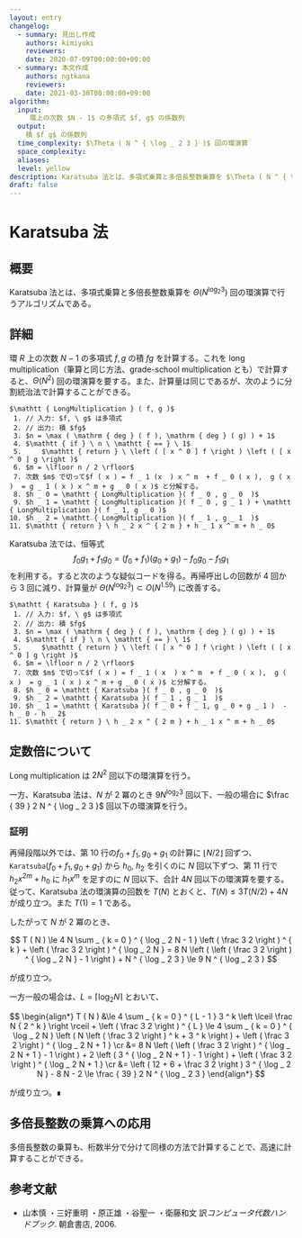```yaml
---
layout: entry
changelog:
  - summary: 見出し作成
    authors: kimiyuki
    reviewers:
    date: 2020-07-09T00:00:00+09:00
  - summary: 本文作成
    authors: ngtkana
    reviewers:
    date: 2021-03-30T00:00:00+09:00
algorithm:
  input:
     環上の次数 $N - 1$ の多項式 $f, g$ の係数列
  output:
    積 $f g$ の係数列
  time_complexity: $\Theta ( N ^ { \log _ 2 3 } )$ 回の環演算
  space_complexity:
  aliases:
  level: yellow
description: Karatsuba 法とは、多項式乗算と多倍長整数乗算を $\Theta ( N ^ { \log _ 2 3} )$ 回の環演算で行うアルゴリズムである。
draft: false
---
```



# Karatsuba 法

## 概要

Karatsuba 法とは、多項式乗算と多倍長整数乗算を $\Theta ( N ^ { \log _ 2 3} )$ 回の環演算で行うアルゴリズムである。


## 詳細


環 $R$ 上の次数 $N - 1$ の多項式 $f, g$ の積 $f g$ を計算する。これを long multiplication（筆算と同じ方法、grade-school multiplication とも）で計算すると、$\Theta ( N ^ 2 )$ 回の環演算を要する。また、計算量は同じであるが、次のように分割統治法で計算することができる。

```plaintext-katex
$\mathtt { LongMultiplication } ( f, g )$
 1. // 入力: $f, \ g$ は多項式
 2. // 出力: 積 $fg$
 3. $n = \max ( \mathrm { deg } ( f ), \mathrm { deg } ( g) ) + 1$
 4. $\mathtt { if } \ n \ \mathtt { == } \ 1$
 5.     $\mathtt { return } \ \left ( [ x ^ 0 ] f \right ) \left ( [ x ^ 0 ] g \right )$
 6. $m = \lfloor n / 2 \rfloor$
 7. 次数 $m$ で切って$f ( x ) = f _ 1 (x  ) x ^ m  + f _ 0 ( x ),  g ( x )  = g _ 1 ( x ) x ^ m + g _ 0 ( x )$ と分解する。
 8. $h _ 0 = \mathtt { LongMultiplication }( f _ 0 , g _ 0  )$
 9. $h _ 1 = \mathtt { LongMultiplication }( f _ 0 , g _ 1 ) + \mathtt { LongMultiplication }( f _ 1, g _ 0 )$
10. $h _ 2 = \mathtt { LongMultiplication }( f _ 1 , g _ 1  )$
11. $\mathtt { return } \ h _ 2 x ^ { 2 m } + h _ 1 x ^ m + h _ 0$
```

Karatsuba 法では、恒等式
$$
f _ 0 g _ 1 + f _ 1 g _ 0 = ( f _ 0 + f _ 1 ) ( g _ 0 + g _ 1 ) - f _ 0 g _ 0 - f _ 1 g _ 1
$$
を利用する。すると次のような疑似コードを得る。再帰呼出しの回数が $4$ 回から $3$ 回に減り、計算量が $\Theta ( N ^ { \log _ 2 3 } ) \subset O ( N ^ { 1.59 } )$ に改善する。


```plaintext-katex
$\mathtt { Karatsuba } ( f, g )$
 1. // 入力: $f, \ g$ は多項式
 2. // 出力: 積 $fg$
 3. $n = \max ( \mathrm { deg } ( f ), \mathrm { deg } ( g) ) + 1$
 4. $\mathtt { if } \ n \ \mathtt { == } \ 1$
 5.     $\mathtt { return } \ \left ( [ x ^ 0 ] f \right ) \left ( [ x ^ 0 ] g \right )$
 6. $m = \lfloor n / 2 \rfloor$
 7. 次数 $m$ で切って$f ( x ) = f _ 1 ( x  ) x ^ m  + f _ 0 ( x ),  g ( x )  = g _ 1 ( x ) x ^ m + g _ 0 ( x )$ と分解する。
 8. $h _ 0 = \mathtt { Karatsuba }( f _ 0 , g _ 0  )$
 9. $h _ 2 = \mathtt { Karatsuba }( f _ 1 , g _ 1  )$
10. $h _ 1 = \mathtt { Karatsuba }( f _ 0 + f _ 1, g _ 0 + g _ 1 )  - h _ 0 - h _ 2$
11. $\mathtt { return } \ h _ 2 x ^ { 2 m } + h _ 1 x ^ m + h _ 0$
```


## 定数倍について

Long multiplication は $2 N ^ 2$ 回以下の環演算を行う。

一方、Karatsuba 法は、$N$ が $2$ 冪のとき $9 N ^ { \log _ 2 3 }$ 回以下、一般の場合に $\frac { 39 } 2 N ^ { \log _ 2 3 }$ 回以下の環演算を行う。

### 証明

再帰段階以外では、第 10 行の$f _ 0 + f _ 1, g _ 0 + g _ 1$ の計算に $\lfloor N / 2 \rfloor$ 回ずつ、$\mathtt { Karatsuba } ( f _ 0 + f _ 1, g _ 0 + g _ 1 )$ から $h _ 0, \ h _ 2$ を引くのに $N$ 回以下ずつ、第 11 行で $h _ 2 x ^ { 2 m } + h _ 0$ に $h _ 1 x ^ m$ を足すのに $N$ 回以下、合計 $4 N$ 回以下の環演算を要する。従って、Karatsuba 法の環演算の回数を $T ( N )$ とおくと、$T ( N ) \le 3 T ( N / 2 ) + 4 N$ が成り立つ。また $T ( 1 ) = 1$ である。

したがって $N$ が $2$ 冪のとき、

$$
T ( N )
\le 4 N  \sum _ { k = 0 } ^ { \log _ 2 N - 1 } \left ( \frac 3 2 \right ) ^ { k } + \left ( \frac 3 2 \right ) ^ { \log _ 2 N }
= 8 N \left ( \left ( \frac 3 2 \right ) ^ { \log _ 2 N } - 1 \right ) + N ^ { \log _ 2 3 }
\le 9 N ^ { \log _ 2 3 }
$$

が成り立つ。

一方一般の場合は、$L = \lceil \log _ 2 N \rceil$ とおいて、

$$
\begin{align*}
T ( N )
&\le 4 \sum _ { k = 0 } ^ { L - 1 } 3 ^ k \left \lceil \frac N { 2 ^ k } \right \rceil
    + \left ( \frac 3 2 \right ) ^ { L }
\le 4 \sum _ { k = 0 } ^ { \log _ 2 N } \left ( N \left ( \frac 3 2 \right ) ^ k + 3 ^ k \right )
    + \left ( \frac 3 2 \right ) ^ { \log _ 2 N + 1 }
\cr
&= 8 N \left ( \left ( \frac 3 2 \right ) ^ { \log _ 2 N + 1 } - 1 \right )
    + 2 \left ( 3 ^ { \log _ 2 N + 1 } - 1 \right )
    + \left ( \frac 3 2 \right ) ^ { \log _ 2 N + 1 }
\cr
&= \left ( 12 + 6 + \frac 3 2 \right ) 3 ^ { \log _ 2 N } - 8 N - 2
\le \frac { 39 } 2 N ^ { \log _ 2 3 }
\end{align*}
$$

が成り立つ。∎

## 多倍長整数の乗算への応用

多倍長整数の乗算も、桁数半分で分けて同様の方法で計算することで、高速に計算することができる。


## 参考文献

* 山本慎 ・三好重明 ・原正雄 ・谷聖一 ・衛藤和文 訳*コンピュータ代数ハンドブック*. 朝倉書店, 2006.

